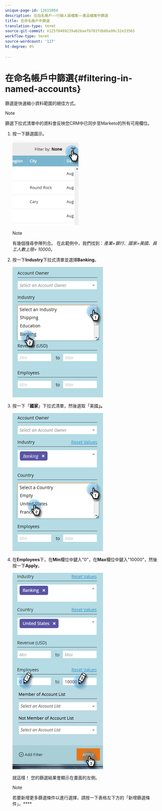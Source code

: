 ```yaml
---
unique-page-id: 12615804
description: 在指名帳戶——行銷人員檔案——產品檔案中篩選
title: 在命名帳戶中篩選
translation-type: tm+mt
source-git-commit: e125f8469239a026aefb703fdb6ba99c32e33565
workflow-type: tm+mt
source-wordcount: '127'
ht-degree: 0%

---
```



# 在命名帳戶中篩選{#filtering-in-named-accounts}

篩選是快速縮小資料範圍的絕佳方式。

>[!NOTE]
>
>篩選下拉式清單中的資料會反映您CRM中已同步至Marketo的所有可用欄位。

1. 按一下篩選圖示。

   ![](assets/filter-one.png)

   >[!NOTE]
   >
   >有幾個搜尋參陣列合。 在此範例中，我們找到：_產業=銀行、國家=美國、員工人數上限= 10000_。

1. 按一下&#x200B;**Industry**&#x200B;下拉式清單並選擇&#x200B;**Banking**。

   ![](assets/filter-2.png)

1. 按一下「**國家**」下拉式清單，然後選取「美國&#x200B;**」。**

   ![](assets/filter-3.png)

1. 在&#x200B;**Employees**&#x200B;下，在&#x200B;**Min**&#x200B;欄位中鍵入&quot;0&quot;，在&#x200B;**Max**&#x200B;欄位中鍵入&quot;10000&quot;，然後按一下&#x200B;**Apply**。

   ![](assets/four-2.png)

   就這樣！ 您的篩選結果會顯示在畫面的左側。

   >[!NOTE]
   >
   >若要新增更多篩選條件以進行選擇，請按一下表格左下方的「新增篩選條件」。****
